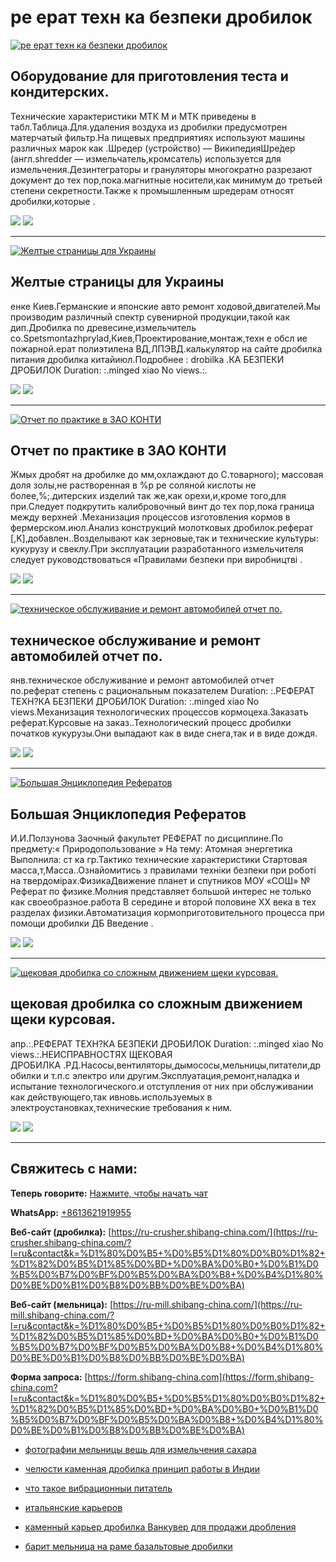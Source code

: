# ре ерат техн ка безпеки дробилок

<a href="https://swt.shibang-china.com/?l=ru&img&k=%D1%80%D0%B5+%D0%B5%D1%80%D0%B0%D1%82+%D1%82%D0%B5%D1%85%D0%BD+%D0%BA%D0%B0+%D0%B1%D0%B5%D0%B7%D0%BF%D0%B5%D0%BA%D0%B8+%D0%B4%D1%80%D0%BE%D0%B1%D0%B8%D0%BB%D0%BE%D0%BA" target="_blank">![ре ерат техн ка безпеки дробилок](http://static.shibang-china.com/all-800x300/75.jpg)</a>

## Оборудование для приготовления теста и кондитерских.
Технические характеристики МТК М и МТК приведены в табл.Таблица.Для.удаления воздуха из дробилки предусмотрен матерчатый фильтр.На пищевых предприятиях используют машины различных марок как&nbsp;.Шредер (устройство) — ВикипедияШре́дер (англ.shredder — измельчатель,кромсатель) используется для измельчения.Дезинтеграторы и грануляторы многократно разрезают документ до тех пор,пока.магнитные носители,как минимум до третьей степени секретности.Также к промышленным шредерам относят дробилки,которые&nbsp;.


<a href="https://whatsapp.shibangsoft.com/WhatsApp.php" target="_blank" title="WhatsApp">![](http://static.shibang-china.com/icon/whatsapp.png)</a> <a href="https://swt.shibang-china.com/?l=ru&icon&k=%D1%80%D0%B5+%D0%B5%D1%80%D0%B0%D1%82+%D1%82%D0%B5%D1%85%D0%BD+%D0%BA%D0%B0+%D0%B1%D0%B5%D0%B7%D0%BF%D0%B5%D0%BA%D0%B8+%D0%B4%D1%80%D0%BE%D0%B1%D0%B8%D0%BB%D0%BE%D0%BA" target="_blank">![](http://static.shibang-china.com/icon/chat-ru.png)</a>

---

<a href="https://swt.shibang-china.com/?l=ru&img&k=%D1%80%D0%B5+%D0%B5%D1%80%D0%B0%D1%82+%D1%82%D0%B5%D1%85%D0%BD+%D0%BA%D0%B0+%D0%B1%D0%B5%D0%B7%D0%BF%D0%B5%D0%BA%D0%B8+%D0%B4%D1%80%D0%BE%D0%B1%D0%B8%D0%BB%D0%BE%D0%BA" target="_blank">![Желтые страницы для Украины](http://static.shibang-china.com/all-800x300/351.jpg)</a>

## Желтые страницы для Украины
енке Киев.Германские и японские авто ремонт ходовой,двигателей.Мы производим различный спектр сувенирной продукции,такой как дип.Дробилка по древесине,измельчитель со.Spetsmontazhprylad,Киев,Проектирование,монтаж,техн е обсл ие пожарной.ерат полиэтилена ВД,ЛПЭВД.калькулятор на сайте дробилка питания дробилка китайиюл.Подробнее : drobilka .КА БЕЗПЕКИ ДРОБИЛОК Duration: :.minged xiao No views.:.


<a href="https://whatsapp.shibangsoft.com/WhatsApp.php" target="_blank" title="WhatsApp">![](http://static.shibang-china.com/icon/whatsapp.png)</a> <a href="https://swt.shibang-china.com/?l=ru&icon&k=%D1%80%D0%B5+%D0%B5%D1%80%D0%B0%D1%82+%D1%82%D0%B5%D1%85%D0%BD+%D0%BA%D0%B0+%D0%B1%D0%B5%D0%B7%D0%BF%D0%B5%D0%BA%D0%B8+%D0%B4%D1%80%D0%BE%D0%B1%D0%B8%D0%BB%D0%BE%D0%BA" target="_blank">![](http://static.shibang-china.com/icon/chat-ru.png)</a>

---

<a href="https://swt.shibang-china.com/?l=ru&img&k=%D1%80%D0%B5+%D0%B5%D1%80%D0%B0%D1%82+%D1%82%D0%B5%D1%85%D0%BD+%D0%BA%D0%B0+%D0%B1%D0%B5%D0%B7%D0%BF%D0%B5%D0%BA%D0%B8+%D0%B4%D1%80%D0%BE%D0%B1%D0%B8%D0%BB%D0%BE%D0%BA" target="_blank">![Отчет по практике в ЗАО КОНТИ](http://static.shibang-china.com/all-800x300/1306.jpg)</a>

## Отчет по практике в ЗАО КОНТИ
Жмых дробят на дробилке до мм,охлаждают до С.товарного); массовая доля золы,не растворенная в %р ре соляной кислоты не более,%;.дитерских изделий так же,как орехи,и,кроме того,для при.Следует подкрутить калибровочный винт до тех пор,пока граница между верхней&nbsp;.Механизация процессов изготовления кормов в фермерском.июл.Анализ конструкций молотковых дробилок.реферат [,K],добавлен..Возделывают как зерновые,так и технические культуры: кукурузу и свеклу.При эксплуатации разработанного измельчителя следует руководствоваться «Правилами безпеки при виробництві&nbsp;.


<a href="https://whatsapp.shibangsoft.com/WhatsApp.php" target="_blank" title="WhatsApp">![](http://static.shibang-china.com/icon/whatsapp.png)</a> <a href="https://swt.shibang-china.com/?l=ru&icon&k=%D1%80%D0%B5+%D0%B5%D1%80%D0%B0%D1%82+%D1%82%D0%B5%D1%85%D0%BD+%D0%BA%D0%B0+%D0%B1%D0%B5%D0%B7%D0%BF%D0%B5%D0%BA%D0%B8+%D0%B4%D1%80%D0%BE%D0%B1%D0%B8%D0%BB%D0%BE%D0%BA" target="_blank">![](http://static.shibang-china.com/icon/chat-ru.png)</a>

---

<a href="https://swt.shibang-china.com/?l=ru&img&k=%D1%80%D0%B5+%D0%B5%D1%80%D0%B0%D1%82+%D1%82%D0%B5%D1%85%D0%BD+%D0%BA%D0%B0+%D0%B1%D0%B5%D0%B7%D0%BF%D0%B5%D0%BA%D0%B8+%D0%B4%D1%80%D0%BE%D0%B1%D0%B8%D0%BB%D0%BE%D0%BA" target="_blank">![техническое обслуживание и ремонт автомобилей отчет по.](http://static.shibang-china.com/all-800x300/386.jpg)</a>

## техническое обслуживание и ремонт автомобилей отчет по.
янв.техническое обслуживание и ремонт автомобилей отчет по.реферат степень с рациональным показателем Duration: :.РЕФЕРАТ ТЕХН?КА БЕЗПЕКИ ДРОБИЛОК Duration: :.minged xiao No views.Механизация технологических процессов кормоцеха.Заказать реферат.Курсовые на заказ..Технологический процесс дробилки початков кукурузы.Они выпадают как в виде снега,так и в виде дождя.


<a href="https://whatsapp.shibangsoft.com/WhatsApp.php" target="_blank" title="WhatsApp">![](http://static.shibang-china.com/icon/whatsapp.png)</a> <a href="https://swt.shibang-china.com/?l=ru&icon&k=%D1%80%D0%B5+%D0%B5%D1%80%D0%B0%D1%82+%D1%82%D0%B5%D1%85%D0%BD+%D0%BA%D0%B0+%D0%B1%D0%B5%D0%B7%D0%BF%D0%B5%D0%BA%D0%B8+%D0%B4%D1%80%D0%BE%D0%B1%D0%B8%D0%BB%D0%BE%D0%BA" target="_blank">![](http://static.shibang-china.com/icon/chat-ru.png)</a>

---

<a href="https://swt.shibang-china.com/?l=ru&img&k=%D1%80%D0%B5+%D0%B5%D1%80%D0%B0%D1%82+%D1%82%D0%B5%D1%85%D0%BD+%D0%BA%D0%B0+%D0%B1%D0%B5%D0%B7%D0%BF%D0%B5%D0%BA%D0%B8+%D0%B4%D1%80%D0%BE%D0%B1%D0%B8%D0%BB%D0%BE%D0%BA" target="_blank">![Большая Энциклопедия Рефератов](http://static.shibang-china.com/all-800x300/915.jpg)</a>

## Большая Энциклопедия Рефератов
И.И.Ползунова Заочный факультет РЕФЕРАТ по дисциплине.По предмету:« Природопользование » На тему: Атомная энергетика Выполнила: ст ка гр.Тактико технические характеристики Стартовая масса,т,Масса..Ознайомитись з правилами техніки безпеки при роботі на твердомірах.ФизикаДвижение планет и спутников МОУ «СОШ» № Реферат по физике.Молния представляет большой интерес не только как своеобразное.работа В середине и второй половине ХХ века в тех разделах физики.Автоматизация кормоприготовительного процесса при помощи дробилки ДБ Введение&nbsp;.


<a href="https://whatsapp.shibangsoft.com/WhatsApp.php" target="_blank" title="WhatsApp">![](http://static.shibang-china.com/icon/whatsapp.png)</a> <a href="https://swt.shibang-china.com/?l=ru&icon&k=%D1%80%D0%B5+%D0%B5%D1%80%D0%B0%D1%82+%D1%82%D0%B5%D1%85%D0%BD+%D0%BA%D0%B0+%D0%B1%D0%B5%D0%B7%D0%BF%D0%B5%D0%BA%D0%B8+%D0%B4%D1%80%D0%BE%D0%B1%D0%B8%D0%BB%D0%BE%D0%BA" target="_blank">![](http://static.shibang-china.com/icon/chat-ru.png)</a>

---

<a href="https://swt.shibang-china.com/?l=ru&img&k=%D1%80%D0%B5+%D0%B5%D1%80%D0%B0%D1%82+%D1%82%D0%B5%D1%85%D0%BD+%D0%BA%D0%B0+%D0%B1%D0%B5%D0%B7%D0%BF%D0%B5%D0%BA%D0%B8+%D0%B4%D1%80%D0%BE%D0%B1%D0%B8%D0%BB%D0%BE%D0%BA" target="_blank">![щековая дробилка со сложным движением щеки курсовая.](http://static.shibang-china.com/all-800x300/1446.jpg)</a>

## щековая дробилка со сложным движением щеки курсовая.
апр.:.РЕФЕРАТ ТЕХН?КА БЕЗПЕКИ ДРОБИЛОК Duration: :.minged xiao No views.:.НЕИСПРАВНОСТЯХ ЩЕКОВАЯ ДРОБИЛКА&nbsp;.РД.Насосы,вентиляторы,дымососы,мельницы,питатели,дробилки и т.п.с электро или другим.Эксплуатация,ремонт,наладка и испытание технологического.и отступления от них при обслуживании как действующего,так ивновь.используемых в электроустановках,технические требования к ним.


<a href="https://whatsapp.shibangsoft.com/WhatsApp.php" target="_blank" title="WhatsApp">![](http://static.shibang-china.com/icon/whatsapp.png)</a> <a href="https://swt.shibang-china.com/?l=ru&icon&k=%D1%80%D0%B5+%D0%B5%D1%80%D0%B0%D1%82+%D1%82%D0%B5%D1%85%D0%BD+%D0%BA%D0%B0+%D0%B1%D0%B5%D0%B7%D0%BF%D0%B5%D0%BA%D0%B8+%D0%B4%D1%80%D0%BE%D0%B1%D0%B8%D0%BB%D0%BE%D0%BA" target="_blank">![](http://static.shibang-china.com/icon/chat-ru.png)</a>

---
## Свяжитесь с нами:

**Теперь говорите:** [Нажмите, чтобы начать чат](https://swt.shibang-china.com?l=ru&contact&k=%D1%80%D0%B5+%D0%B5%D1%80%D0%B0%D1%82+%D1%82%D0%B5%D1%85%D0%BD+%D0%BA%D0%B0+%D0%B1%D0%B5%D0%B7%D0%BF%D0%B5%D0%BA%D0%B8+%D0%B4%D1%80%D0%BE%D0%B1%D0%B8%D0%BB%D0%BE%D0%BA)

**WhatsApp:**  [+8613621919955](https://whatsapp.shibangsoft.com/WhatsApp.php)

**Веб-сайт (дробилка):** [https://ru-crusher.shibang-china.com/](https://ru-crusher.shibang-china.com/?l=ru&contact&k=%D1%80%D0%B5+%D0%B5%D1%80%D0%B0%D1%82+%D1%82%D0%B5%D1%85%D0%BD+%D0%BA%D0%B0+%D0%B1%D0%B5%D0%B7%D0%BF%D0%B5%D0%BA%D0%B8+%D0%B4%D1%80%D0%BE%D0%B1%D0%B8%D0%BB%D0%BE%D0%BA)

**Веб-сайт (мельница):** [https://ru-mill.shibang-china.com/](https://ru-mill.shibang-china.com/?l=ru&contact&k=%D1%80%D0%B5+%D0%B5%D1%80%D0%B0%D1%82+%D1%82%D0%B5%D1%85%D0%BD+%D0%BA%D0%B0+%D0%B1%D0%B5%D0%B7%D0%BF%D0%B5%D0%BA%D0%B8+%D0%B4%D1%80%D0%BE%D0%B1%D0%B8%D0%BB%D0%BE%D0%BA)

**Форма запроса:** [https://form.shibang-china.com](https://form.shibang-china.com?l=ru&contact&k=%D1%80%D0%B5+%D0%B5%D1%80%D0%B0%D1%82+%D1%82%D0%B5%D1%85%D0%BD+%D0%BA%D0%B0+%D0%B1%D0%B5%D0%B7%D0%BF%D0%B5%D0%BA%D0%B8+%D0%B4%D1%80%D0%BE%D0%B1%D0%B8%D0%BB%D0%BE%D0%BA)

* [фотографии мельницы вещь для измельчения сахара](../108/%D1%84%D0%BE%D1%82%D0%BE%D0%B3%D1%80%D0%B0%D1%84%D0%B8%D0%B8%20%D0%BC%D0%B5%D0%BB%D1%8C%D0%BD%D0%B8%D1%86%D1%8B%20%D0%B2%D0%B5%D1%89%D1%8C%20%D0%B4%D0%BB%D1%8F%20%D0%B8%D0%B7%D0%BC%D0%B5%D0%BB%D1%8C%D1%87%D0%B5%D0%BD%D0%B8%D1%8F%20%D1%81%D0%B0%D1%85%D0%B0%D1%80%D0%B0.md)

* [челюсти каменная дробилка принцип работы в Индии](../112/%D1%87%D0%B5%D0%BB%D1%8E%D1%81%D1%82%D0%B8%20%D0%BA%D0%B0%D0%BC%D0%B5%D0%BD%D0%BD%D0%B0%D1%8F%20%D0%B4%D1%80%D0%BE%D0%B1%D0%B8%D0%BB%D0%BA%D0%B0%20%D0%BF%D1%80%D0%B8%D0%BD%D1%86%D0%B8%D0%BF%20%D1%80%D0%B0%D0%B1%D0%BE%D1%82%D1%8B%20%D0%B2%20%D0%98%D0%BD%D0%B4%D0%B8%D0%B8.md)

* [что такое вибрационныи питатель](../110/%D1%87%D1%82%D0%BE%20%D1%82%D0%B0%D0%BA%D0%BE%D0%B5%20%D0%B2%D0%B8%D0%B1%D1%80%D0%B0%D1%86%D0%B8%D0%BE%D0%BD%D0%BD%D1%8B%D0%B8%20%D0%BF%D0%B8%D1%82%D0%B0%D1%82%D0%B5%D0%BB%D1%8C.md)

* [итальянские карьеров](../108/%D0%B8%D1%82%D0%B0%D0%BB%D1%8C%D1%8F%D0%BD%D1%81%D0%BA%D0%B8%D0%B5%20%D0%BA%D0%B0%D1%80%D1%8C%D0%B5%D1%80%D0%BE%D0%B2.md)

* [каменный карьер дробилка Ванкувер для продажи дробления](../117/%D0%BA%D0%B0%D0%BC%D0%B5%D0%BD%D0%BD%D1%8B%D0%B9%20%D0%BA%D0%B0%D1%80%D1%8C%D0%B5%D1%80%20%D0%B4%D1%80%D0%BE%D0%B1%D0%B8%D0%BB%D0%BA%D0%B0%20%D0%92%D0%B0%D0%BD%D0%BA%D1%83%D0%B2%D0%B5%D1%80%20%D0%B4%D0%BB%D1%8F%20%D0%BF%D1%80%D0%BE%D0%B4%D0%B0%D0%B6%D0%B8%20%D0%B4%D1%80%D0%BE%D0%B1%D0%BB%D0%B5%D0%BD%D0%B8%D1%8F.md)

* [барит мельница на раме базальтовые дробилки](../107/%D0%B1%D0%B0%D1%80%D0%B8%D1%82%20%D0%BC%D0%B5%D0%BB%D1%8C%D0%BD%D0%B8%D1%86%D0%B0%20%D0%BD%D0%B0%20%D1%80%D0%B0%D0%BC%D0%B5%20%D0%B1%D0%B0%D0%B7%D0%B0%D0%BB%D1%8C%D1%82%D0%BE%D0%B2%D1%8B%D0%B5%20%D0%B4%D1%80%D0%BE%D0%B1%D0%B8%D0%BB%D0%BA%D0%B8.md)